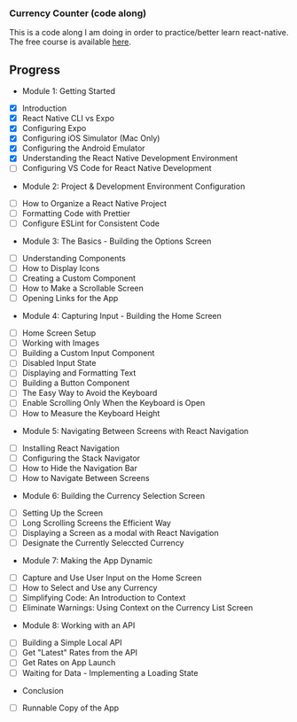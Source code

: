 ### Currency Counter (code along)

This is a code along I am doing in order to practice/better learn react-native.  The free course is available [here](https://learn.reactnativeschool.com/courses/enrolled/175915).

## Progress

* Module 1: Getting Started
- [x] Introduction
- [x] React Native CLI vs Expo
- [x] Configuring Expo
- [x] Configuring iOS Simulator (Mac Only)
- [x] Configuring the Android Emulator
- [x] Understanding the React Native Development Environment
- [ ] Configuring VS Code for React Native Development
* Module 2: Project & Development Environment Configuration
- [ ] How to Organize a React Native Project
- [ ] Formatting Code with Prettier
- [ ] Configure ESLint for Consistent Code
* Module 3: The Basics - Building the Options Screen
- [ ] Understanding Components
- [ ] How to Display Icons
- [ ] Creating a Custom Component
- [ ] How to Make a Scrollable Screen
- [ ] Opening Links for the App
* Module 4: Capturing Input - Building the Home Screen
- [ ] Home Screen Setup
- [ ] Working with Images
- [ ] Building a Custom Input Component
- [ ] Disabled Input State
- [ ] Displaying and Formatting Text
- [ ] Building a Button Component
- [ ] The Easy Way to Avoid the Keyboard
- [ ] Enable Scrolling Only When the Keyboard is Open
- [ ] How to Measure the Keyboard Height
* Module 5: Navigating Between Screens with React Navigation
- [ ] Installing React Navigation
- [ ] Configuring the Stack Navigator
- [ ] How to Hide the Navigation Bar
- [ ] How to Navigate Between Screens
* Module 6: Building the Currency Selection Screen
- [ ] Setting Up the Screen
- [ ] Long Scrolling Screens the Efficient Way
- [ ] Displaying a Screen as a modal with React Navigation
- [ ] Designate the Currently Seleccted Currency
* Module 7: Making the App Dynamic
- [ ] Capture and Use User Input on the Home Screen
- [ ] How to Select and Use any Currency
- [ ] Simplifying Code: An Introduction to Context
- [ ] Eliminate Warnings: Using Context on the Currency List Screen
* Module 8: Working with an API
- [ ] Building a Simple Local API
- [ ] Get "Latest" Rates from the API
- [ ] Get Rates on App Launch
- [ ] Waiting for Data - Implementing a Loading State
* Conclusion
- [ ] Runnable Copy of the App